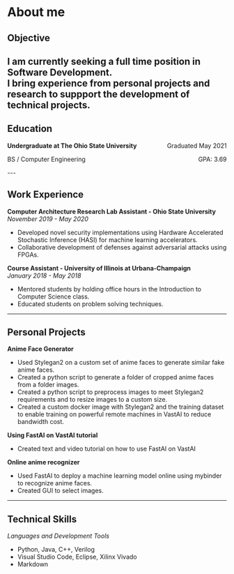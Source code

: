 # About me

## Objective
I am currently seeking a full time position in Software Development.  
I bring experience from personal projects and research to suppport the development of technical projects.
---

## Education
<p style="text-align:left;">
    <b>Undergraduate at The Ohio State University</b>
    <span style="float:right;">
        Graduated May 2021
    </span>
</p>

<p style="text-align:left;">
    BS / Computer Engineering
    <span style="float:right;">
        GPA: 3.69
    </span>
</p>
---

## Work Experience
**Computer Architecture Research Lab Assistant - Ohio State University**  
*November 2019 - May 2020*

* Developed novel security implementations using Hardware Accelerated Stochastic Inference (HASI) 
for machine learning accelerators.
* Collaborative development of defenses against adversarial attacks using FPGAs.

**Course Assistant - University of Illinois at Urbana-Champaign**  
*January 2018 - May 2018*

* Mentored students by holding office hours in the Introduction to Computer Science class.
* Educated students on problem solving techniques.
---

## Personal Projects
**Anime Face Generator**

* Used Stylegan2 on a custom set of anime faces to generate similar fake anime faces.  
* Created a python script to generate a folder of cropped anime faces from a folder images.
* Created a python script to preprocess images to meet Stylegan2 requirements and to resize images to a custom size.
* Created a custom docker image with Stylegan2 and the training dataset to enable training on powerful remote machines in VastAI
to reduce bandwidth cost.

**Using FastAI on VastAI tutorial**

* Created text and video tutorial on how to use FastAI on VastAI

**Online anime recognizer**

* Used FastAI to deploy a machine learning model online using mybinder to recognize anime faces.
* Created GUI to select images.
---

## Technical Skills
*Languages and Development Tools*

* Python, Java, C++, Verilog
* Visual Studio Code, Eclipse, Xilinx Vivado
* Markdown